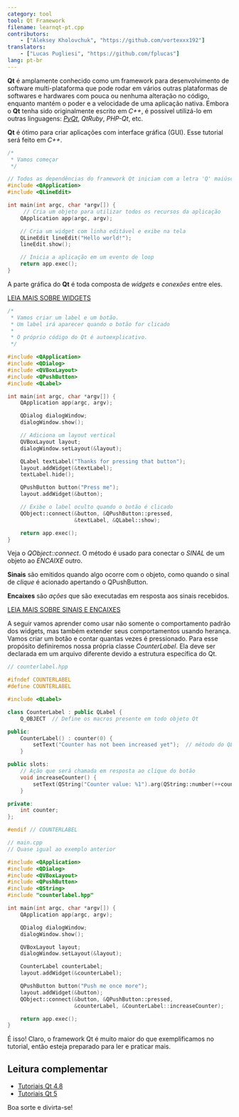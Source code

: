 ```yaml
---
category: tool
tool: Qt Framework
filename: learnqt-pt.cpp
contributors:
    - ["Aleksey Kholovchuk", "https://github.com/vortexxx192"]
translators:
    - ["Lucas Pugliesi", "https://github.com/fplucas"]
lang: pt-br
---
```


**Qt** é amplamente conhecido como um framework para desenvolvimento de
software multi-plataforma que pode rodar em vários outras plataformas de
softwares e hardwares com pouca ou nenhuma alteração no código, enquanto mantém
o poder e a velocidade de uma aplicação nativa. Embora o **Qt** tenha sido
originalmente escrito em *C++*, é possível utilizá-lo em outras linguagens:
*[PyQt](https://learnxinyminutes.com/docs/pyqt/)*, *QtRuby*, *PHP-Qt*, etc.

**Qt** é ótimo para criar aplicações com interface gráfica (GUI). Esse tutorial
será feito em *C++*.

```c++
/*
 * Vamos começar
 */

// Todos as dependências do framework Qt iniciam com a letra 'Q' maiúscula
#include <QApplication>
#include <QLineEdit>

int main(int argc, char *argv[]) {
	 // Cria um objeto para utilizar todos os recursos da aplicação
    QApplication app(argc, argv);

    // Cria um widget com linha editável e exibe na tela
    QLineEdit lineEdit("Hello world!");
    lineEdit.show();

    // Inicia a aplicação em um evento de loop
    return app.exec();
}
```

A parte gráfica do **Qt** é toda composta de *widgets* e *conexões* entre eles.

[LEIA MAIS SOBRE WIDGETS](http://doc.qt.io/qt-5/qtwidgets-index.html)

```c++
/*
 * Vamos criar um label e um botão.
 * Um label irá aparecer quando o botão for clicado
 *
 * O próprio código do Qt é autoexplicativo.
 */

#include <QApplication>
#include <QDialog>
#include <QVBoxLayout>
#include <QPushButton>
#include <QLabel>

int main(int argc, char *argv[]) {
    QApplication app(argc, argv);

    QDialog dialogWindow;
    dialogWindow.show();

    // Adiciona um layout vertical
    QVBoxLayout layout;
    dialogWindow.setLayout(&layout);

    QLabel textLabel("Thanks for pressing that button");
    layout.addWidget(&textLabel);
    textLabel.hide();

    QPushButton button("Press me");
    layout.addWidget(&button);

    // Exibe o label oculto quando o botão é clicado
    QObject::connect(&button, &QPushButton::pressed,
                     &textLabel, &QLabel::show);

    return app.exec();
}
```

Veja o *QObject::connect*. O método é usado para conectar o *SINAL* de um objeto
ao *ENCAIXE* outro.

**Sinais** são emitidos quando algo ocorre com o objeto, como quando o sinal de
*clique* é acionado apertando o QPushButton.

**Encaixes** são *ações* que são executadas em resposta aos sinais recebidos.

[LEIA MAIS SOBRE SINAIS E ENCAIXES](http://doc.qt.io/qt-5/signalsandslots.html)


A seguir vamos aprender como usar não somente o comportamento padrão dos
widgets, mas também extender seus comportamentos usando herança. Vamos criar um
botão e contar quantas vezes é pressionado. Para esse propósito definiremos
nossa própria classe *CounterLabel*. Ela deve ser declarada em um arquivo
diferente devido a estrutura específica do Qt.

```c++
// counterlabel.hpp

#ifndef COUNTERLABEL
#define COUNTERLABEL

#include <QLabel>

class CounterLabel : public QLabel {
    Q_OBJECT  // Define os macros presente em todo objeto Qt

public:
    CounterLabel() : counter(0) {
        setText("Counter has not been increased yet");  // método do QLabel
    }

public slots:
    // Ação que será chamada em resposta ao clique do botão
    void increaseCounter() {
        setText(QString("Counter value: %1").arg(QString::number(++counter)));
    }

private:
    int counter;
};

#endif // COUNTERLABEL
```

```c++
// main.cpp
// Quase igual ao exemplo anterior

#include <QApplication>
#include <QDialog>
#include <QVBoxLayout>
#include <QPushButton>
#include <QString>
#include "counterlabel.hpp"

int main(int argc, char *argv[]) {
    QApplication app(argc, argv);

    QDialog dialogWindow;
    dialogWindow.show();

    QVBoxLayout layout;
    dialogWindow.setLayout(&layout);

    CounterLabel counterLabel;
    layout.addWidget(&counterLabel);

    QPushButton button("Push me once more");
    layout.addWidget(&button);
    QObject::connect(&button, &QPushButton::pressed,
                     &counterLabel, &CounterLabel::increaseCounter);

    return app.exec();
}
```

É isso! Claro, o framework Qt é muito maior do que exemplificamos no tutorial,
então esteja preparado para ler e praticar mais.

## Leitura complementar

- [Tutoriais Qt 4.8](http://doc.qt.io/qt-4.8/tutorials.html)
- [Tutoriais Qt 5](http://doc.qt.io/qt-5/qtexamplesandtutorials.html)

Boa sorte e divirta-se!
